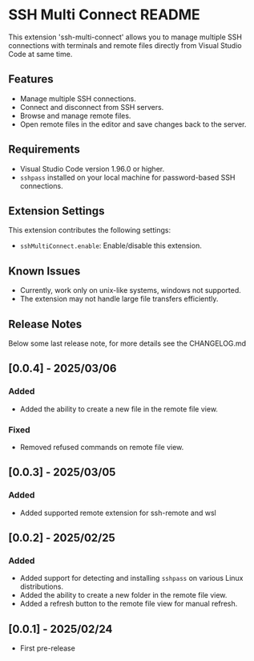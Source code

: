 # SSH Multi Connect README

This extension 'ssh-multi-connect' allows you to manage multiple SSH connections with terminals and remote files directly from Visual Studio Code at same time.

## Features

- Manage multiple SSH connections.
- Connect and disconnect from SSH servers.
- Browse and manage remote files.
- Open remote files in the editor and save changes back to the server.

## Requirements

- Visual Studio Code version 1.96.0 or higher.
- `sshpass` installed on your local machine for password-based SSH connections.

## Extension Settings

This extension contributes the following settings:

* `sshMultiConnect.enable`: Enable/disable this extension.

## Known Issues

- Currently, work only on unix-like systems, windows not supported.
- The extension may not handle large file transfers efficiently.

## Release Notes

Below some last release note, for more details see the CHANGELOG.md

## [0.0.4] - 2025/03/06

### Added
- Added the ability to create a new file in the remote file view.

### Fixed
- Removed refused commands on remote file view.

## [0.0.3] - 2025/03/05

### Added
- Added supported remote extension for ssh-remote and wsl

## [0.0.2] - 2025/02/25

### Added
- Added support for detecting and installing `sshpass` on various Linux distributions.
- Added the ability to create a new folder in the remote file view.
- Added a refresh button to the remote file view for manual refresh.

## [0.0.1] - 2025/02/24

- First pre-release